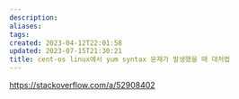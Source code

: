 ```yaml
---
description:
aliases: 
tags: 
created: 2023-04-12T22:01:58
updated: 2023-07-15T21:30:21
title: cent-os linux에서 yum syntax 문제가 발생했을 때 대처법
---
```

https://stackoverflow.com/a/52908402
